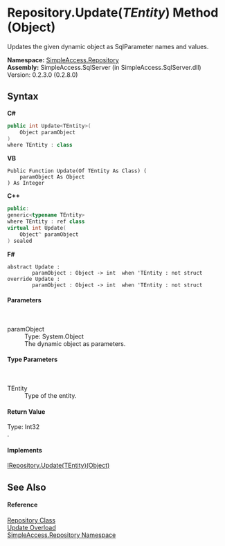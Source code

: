 # Repository.Update(*TEntity*) Method (Object)
 

Updates the given dynamic object as SqlParameter names and values.

**Namespace:**&nbsp;<a href="N_SimpleAccess_Repository">SimpleAccess.Repository</a><br />**Assembly:**&nbsp;SimpleAccess.SqlServer (in SimpleAccess.SqlServer.dll) Version: 0.2.3.0 (0.2.8.0)

## Syntax

**C#**<br />
``` C#
public int Update<TEntity>(
	Object paramObject
)
where TEntity : class

```

**VB**<br />
``` VB
Public Function Update(Of TEntity As Class) ( 
	paramObject As Object
) As Integer
```

**C++**<br />
``` C++
public:
generic<typename TEntity>
where TEntity : ref class
virtual int Update(
	Object^ paramObject
) sealed
```

**F#**<br />
``` F#
abstract Update : 
        paramObject : Object -> int  when 'TEntity : not struct
override Update : 
        paramObject : Object -> int  when 'TEntity : not struct
```


#### Parameters
&nbsp;<dl><dt>paramObject</dt><dd>Type: System.Object<br />The dynamic object as parameters.</dd></dl>

#### Type Parameters
&nbsp;<dl><dt>TEntity</dt><dd>Type of the entity.</dd></dl>

#### Return Value
Type: Int32<br />.

#### Implements
<a href="M_SimpleAccess_Repository_IRepository_Update__1_3">IRepository.Update(TEntity)(Object)</a><br />

## See Also


#### Reference
<a href="T_SimpleAccess_Repository_Repository">Repository Class</a><br /><a href="Overload_SimpleAccess_Repository_Repository_Update">Update Overload</a><br /><a href="N_SimpleAccess_Repository">SimpleAccess.Repository Namespace</a><br />
